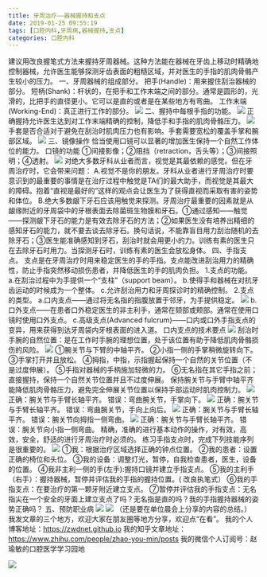```yaml
---
title: 牙周治疗——器械握持和支点
date: 2019-01-25 09:55:19
tags: [口腔内科,牙周病,器械握持,支点]
categories: 口腔内科
---
```


建议用改良握笔式方法来握持牙周器械。这种方法能在器械在牙齿上移动时精确地控制器械，允许医生能够探测牙齿表面的粗糙区域，并对医生的手指的肌肉骨骼产生较小的压力。
一、牙周器械的组成部分。
把手(Handle)：用来握住刮治器械的部分。
短柄(Shank)：杆状的，在把手和工作末端之间的部分。通常是圆形的，光滑的，比把手的直径更小。它可以是直的或者是在某些地方有弯曲。
工作末端(Working-End)：真正进行工作的部分。
![](https://zymblog-1258069789.cos.ap-chengdu.myqcloud.com/blog0092-yzqxwczd/01.png)
二、握持中每根手指的功能。
![](https://zymblog-1258069789.cos.ap-chengdu.myqcloud.com/blog0092-yzqxwczd/02.png)
正确握持允许医生达到对工作末端精确的控制，降低手和手指的肌肉骨骼压力。
![](https://zymblog-1258069789.cos.ap-chengdu.myqcloud.com/blog0092-yzqxwczd/03.png)
手套是否合适对于避免在刮治时肌肉压力也有影响。手套需要宽松的覆盖手掌和腕部区域。
![](https://zymblog-1258069789.cos.ap-chengdu.myqcloud.com/blog0092-yzqxwczd/04.png)
三、镜像操作
恰当使用口镜可以显著的增加医生保持一个自然工作体位的能力。
口镜的功能
①间接影像；②阻挡（retraction，舌头等）；③间接照明；④透射。
![](https://zymblog-1258069789.cos.ap-chengdu.myqcloud.com/blog0092-yzqxwczd/05.png)
对绝大多数牙科从业者而言，视觉是其最依赖的感觉。但在牙周治疗时，它会带来问题：
A.视觉不是你的朋友。牙科从业者进行牙周治疗时要意识到的最重要的事情是在治疗过程中触觉是TA们的最大助手，而视觉是其最大的障碍。抱着“直视是最好的”这样的观点会让医生为了获得直视而采取有害的姿势和体位。
B.绝大多数龈下牙石应该用触觉来探测。牙周治疗最重要的因素就是从龈缘附近的牙周袋中的牙根表面去除菌斑生物膜和牙石。①通过感知——触觉——探测龈下牙石的能力是有效去除牙石的方法；②如果医生没有培养出精细的感知牙石的能力，就不要去谈去除牙石。换句话说，不能靠盲目用力刮治随机的去除牙石；③医生能准确感知到牙石，刮治时就会用更小的力。训练有素的医生只在去除牙石时用力。当探测牙石时，训练有素的医生会放松身体。
四、手指支点。
支点是在牙周治疗时用来稳定医生的手的手指。支点能改进刮治用力的精确性，防止手指突然移动损伤患者，并降低医生的手的肌肉负担。
1.支点的功能。
a.在刮治过程中为手提供一个“支柱”（support beam）。
b.使得手和器械在对抗牙齿运动的时候成为一个整体。
c.允许刮治用力和牙周探诊时的精确控制。
2.支点的类型。
a.口内支点——通过将无名指的指腹放置于邻牙，为手提供稳定。
![](https://zymblog-1258069789.cos.ap-chengdu.myqcloud.com/blog0092-yzqxwczd/06.png)
b.口外支点——在患者口外稳定医生的非主利手，通常在颏部或颊部。通常在使用口镜时使用口外支点。
c.高级支点(Advanced fulcrum)——口内或口外手指支点的变异，用来获得到达牙周袋内牙根表面的进入道。
口内支点的技术要点
![](https://zymblog-1258069789.cos.ap-chengdu.myqcloud.com/blog0092-yzqxwczd/07.png)
刮治时手腕的自然位置：是在工作时手腕的理想位置，处于该位置有助于降低肌肉骨骼损伤的风险。
![](https://zymblog-1258069789.cos.ap-chengdu.myqcloud.com/blog0092-yzqxwczd/08.png)
①腕关节与下臂的中轴平齐。
②小指一侧的手掌稍微旋转向下。
③手掌打开并且放松。
④拇指，中指，示指握起保持一个自然的关节位置（不是过度伸展）。
⑤手指对器械的手柄施加轻微的力。
⑥无名指在其它手指之前；直接握持，保持一个自然关节位置并且不过度伸展。
保持腕关节与手臂中轴平齐能降低肌肉骨骼压力，避免完全伸展关节位置以保持手部运动时肌肉控制力。
![](https://zymblog-1258069789.cos.ap-chengdu.myqcloud.com/blog0092-yzqxwczd/09.png)
正确：腕关节与手臂长轴平齐。
错误：弯曲腕关节，手掌向下。
![](https://zymblog-1258069789.cos.ap-chengdu.myqcloud.com/blog0092-yzqxwczd/10.png)
正确：腕关节与手臂长轴平齐。
错误：弯曲腕关节，手向上向后。
![](https://zymblog-1258069789.cos.ap-chengdu.myqcloud.com/blog0092-yzqxwczd/11.png)
正确：腕关节与手臂长轴平齐。
错误：腕关节向拇指一侧弯曲。
![](https://zymblog-1258069789.cos.ap-chengdu.myqcloud.com/blog0092-yzqxwczd/12.png)
正确：腕关节与手臂长轴平齐。
错误：腕关节向小指一侧弯曲。
精确，准确的进行基本动作的操作，对有效，高效，安全，舒适的进行牙周治疗时必须的。
练习手指支点时，完成下列技能序列是很重要的。
![](https://zymblog-1258069789.cos.ap-chengdu.myqcloud.com/blog0092-yzqxwczd/13.png)
①我：根据治疗区域选择正确的钟点位置。
②我的患者：设置正确的椅位和头位。
③我的设备：调整灯光，暂停，自我检查患者，医生，设备的位置。
④我非主利一侧的手(左手):握持口镜并建立手指支点。
⑤我的主利手（右手）：握持器械，暂停并评估我的手指的握持位置。( 改良执笔式）
⑥我的手指支点：在要治疗的第一颗牙附近建立支点。
⑦暂停并评估我的手指支点：无名指尖在一个安全的牙面上建立支点了吗？无名指是直的吗？我的手指握持器械的姿势正确吗？
五、预防职业病
![](https://zymblog-1258069789.cos.ap-chengdu.myqcloud.com/blog0092-yzqxwczd/14.png)
![](https://zymblog-1258069789.cos.ap-chengdu.myqcloud.com/blog0092-yzqxwczd/15.png)
（还是要在单位晨会上分享的内容的总结。）
我发文章的三个地方，欢迎大家在朋友圈等地方分享，欢迎点“在看”。
我的个人博客地址：https://zwdnet.github.io
我的知乎文章地址： https://www.zhihu.com/people/zhao-you-min/posts
我的微信个人订阅号：赵瑜敏的口腔医学学习园地

![](https://zymblog-1258069789.cos.ap-chengdu.myqcloud.com/other/wx.jpg)

